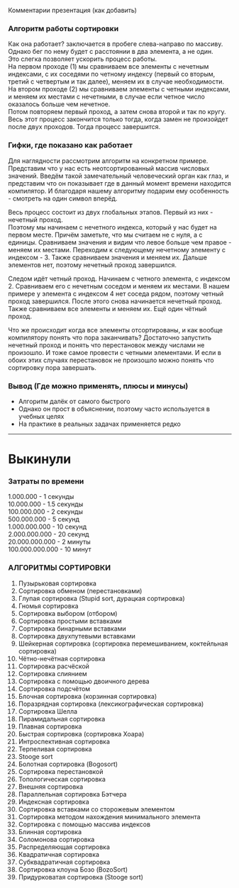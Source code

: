 Комментарии презентация (как добавить)

### Алгоритм работы сортировки


Как она работает? заключается в пробеге слева-направо по массиву. Однако бег по нему будет с расстоянии в два элемента, а не один.
<br>
Это слегка позволяет ускорить процесс работы.
<br>
На первом проходе (1) мы сравниваем все элементы с нечетным индексами, с их соседями по четному индексу (первый со вторым, третий с четвертым и так далее), меняем их в случае необходимости.
<br>
На втором проходе (2) мы сравниваем элементы с четными индексами, и меняем их местами с нечетными, в случае если четное число оказалось больше чем нечетное. 
<br>
Потом повторяем первый проход, а затем снова второй и так по кругу.
<br>
Весь этот процесс закончится только тогда, когда замен не произойдет после двух проходов. Тогда процесс завершится.

### Гифки, где показано как работает
Для наглядности рассмотрим алгоритм на конкретном примере. Представим что у нас есть неотсортированный массив числовых значений. Введём такой замечательный человеческий орган как глаз, и представим что он показывает где в данный момент времени находится компилятор. И благодаря нашему алгоритму подарим ему особенность - смотреть на один символ вперёд. 

Весь процесс состоит из двух глобальных этапов. Первый из них - нечетный проход.
<br>
Поэтому мы начинаем с нечетного индекса, который у нас будет на первом месте. Причём заметьте, что мы считаем не с нуля, а с единицы. Сравниваем значения и видим что левое больше чем правое - меняем их местами. Переходим к следующему нечетному элементу с индексом - 3. Также сравниваем значения и меняем их. Дальше элементов нет, поэтому нечетный проход завершился.

Следом идёт четный проход. Начинаем с четного элемента, с индексом 2. Сравниваем его с нечетным соседом и меняем их местами. В нашем примере у элемента с индексом 4 нет соседа рядом, поэтому четный проход завершился. После этого снова начинается нечетный  проход. Также сравниваем все элементы и меняем их. Ещё один чётный проход. 

Что же происходит когда все элементы отсортированы, и как вообще компилятору понять что пора заканчивать? Достаточно запустить нечетный проход и понять что перестановок между числами не произошло. И тоже самое провести с четными элементами. И если в обоих этих случаях перестановок не произошло можно понять что сортировку пора завершать.

### Вывод (Где можно применять, плюсы и минусы)
- Алгоритм далёк от самого быстрого
- Однако он прост в объяснении, поэтому часто используется в учебных целях
- На практике в реальных задачах применяется редко

-----
# Выкинули
### Затраты по времени
1.000.000 - 1 секунды
<br>
10.000.000 - 1.5 секунды
<br>
100.000.000 - 2 секунды
<br>
500.000.000 - 5 секунд
<br>
1.000.000.000 - 10 секунд
<br>
2.000.000.000 - 20 секунд
<br>
20.000.000.000 - 2 минуты
<br>
100.000.000.000 - 10 минут

### АЛГОРИТМЫ СОРТИРОВКИ
1. Пузырьковая сортировка
2. Сортировка обменом (перестановками)
3. Глупая сортировка (Stupid sort, дурацкая сортировка)
4. Гномья сортировка
5. Сортировка выбором (отбором)
6. Сортировка простыми вставками
7. Сортировка бинарными вставками
8. Сортировка двухпутевыми вставками
9. Шейкерная сортировка (сортировка перемешиванием, коктейльная сортировка)
10. Чётно-нечётная сортировка
11. Сортировка расчёской
12. Сортировка слиянием
13. Сортировка с помощью двоичного дерева
14. Сортировка подсчётом
15. Блочная сортировка (корзинная сортировка)
16. Поразрядная сортировка (лексикографическая сортировка)
17. Сортировка Шелла
18. Пирамидальная сортировка
19. Плавная сортировка
20. Быстрая сортировка (сортировка Хоара)
21. Интроспективная сортировка
22. Терпеливая сортировка
23. Stooge sort
24. Болотная сортировка (Bogosort)
25. Сортировка перестановкой
26. Топологическая сортировка
27. Внешняя сортировка
28. Параллельная сортировка Бэтчера
29. Индексная сортировка
30. Сортировка вставками со сторожевым элементом
31. Сортировка методом нахождения минимального элемента
32. Сортировка с помощью массива индексов
33. Блинная сортировка
34. Соломонова сортировка
35. Распределяющая сортировка
36. Квадратичная сортировка
37. Субквадратичная сортировка
38. Сортировка клоуна Бозо (BozoSort)
39. Придурковатая сортировка (Stooge sort)
